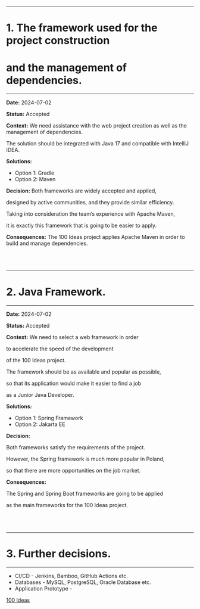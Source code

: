 ***
# **1. The framework used for the project construction**
# **and the management of dependencies.**
***

**Date:** 2024-07-02

**Status:** Accepted

**Context:**
We need assistance with the web project creation as well as the management of dependencies.

The solution should be integrated with Java 17 and compatible with IntelliJ IDEA.

**Solutions:**
* Option 1: Gradle
* Option 2: Maven

**Decision:**
Both frameworks are widely accepted and applied,

designed by active communities, and they provide similar efficiency.

Taking into consideration the team’s experience with Apache Maven,

it is exactly this framework that is going to be easier to apply.

**Consequences:**
The 100 Ideas project applies Apache Maven in order to build and manage dependencies.
<br>
<br>
<br>
<br>
***
# **2. Java Framework.**
***

**Date:** 2024-07-02

**Status:** Accepted

**Context:**
We need to select a web framework in order

to accelerate the speed of the development

of the 100 Ideas project.

The framework should be as available and popular as possible,

so that its application would make it easier to find a job

as a Junior Java Developer.


**Solutions:**

* Option 1: Spring Framework
* Option 2: Jakarta EE

**Decision:**

Both frameworks satisfy the requirements of the project.

However, the Spring framework is much more popular in Poland,

so that there are more opportunities on the job market. 

**Consequences:**

The Spring and Spring Boot frameworks are going to be applied

as the main frameworks for the 100 Ideas project.
<br>
<br>
<br>
<br>
***
# **3. Further decisions.**
***

* CI/CD - Jenkins, Bamboo, GitHub Actions etc.
* Databases - MySQL, PostgreSQL, Oracle Database etc.
* Application Prototype -

[100 Ideas](https://www.flickr.com/photos/144424911@N02/53824337960/in/album-72177720318347751/)
